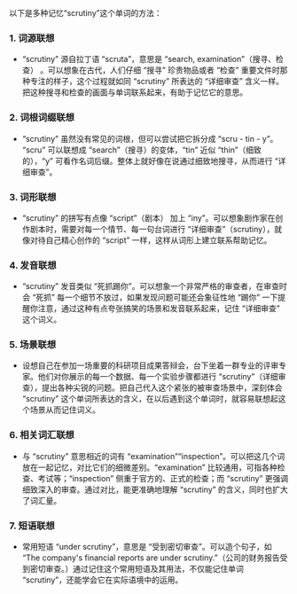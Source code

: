 以下是多种记忆“scrutiny”这个单词的方法：

### 1. 词源联想
 - “scrutiny” 源自拉丁语 “scruta”，意思是 “search, examination”（搜寻、检查） 。可以想象在古代，人们仔细 “搜寻” 珍贵物品或者 “检查” 重要文件时那种专注的样子，这个过程就如同 “scrutiny” 所表达的 “详细审查” 含义一样。把这种搜寻和检查的画面与单词联系起来，有助于记忆它的意思。

### 2. 词根词缀联想
 - “scrutiny” 虽然没有常见的词根，但可以尝试把它拆分成 “scru - tin - y”。 “scru” 可以联想成 “search”（搜寻）的变体，“tin” 近似 “thin”（细致的），“y” 可看作名词后缀。整体上就好像在说通过细致地搜寻，从而进行 “详细审查”。

### 3. 词形联想
 - “scrutiny” 的拼写有点像 “script”（剧本） 加上 “iny”。可以想象剧作家在创作剧本时，需要对每一个情节、每一句台词进行 “详细审查”（scrutiny），就像对待自己精心创作的 “script” 一样，这样从词形上建立联系帮助记忆。

### 4. 发音联想
 - “scrutiny” 发音类似 “死抓踢你”。可以想象一个非常严格的审查者，在审查时会 “死抓” 每一个细节不放过，如果发现问题可能还会象征性地 “踢你” 一下提醒你注意，通过这种有点夸张搞笑的场景和发音联系起来，记住 “详细审查” 这个词义。

### 5. 场景联想
 - 设想自己在参加一场重要的科研项目成果答辩会，台下坐着一群专业的评审专家。他们对你展示的每一个数据、每一个实验步骤都进行 “scrutiny”（详细审查），提出各种尖锐的问题。把自己代入这个紧张的被审查场景中，深刻体会 “scrutiny” 这个单词所表达的含义，在以后遇到这个单词时，就容易联想起这个场景从而记住词义。

### 6. 相关词汇联想
 - 与 “scrutiny” 意思相近的词有 “examination”“inspection”。可以把这几个词放在一起记忆，对比它们的细微差别。“examination” 比较通用，可指各种检查、考试等；“inspection” 侧重于官方的、正式的检查；而 “scrutiny” 更强调细致深入的审查。通过对比，能更准确地理解 “scrutiny” 的含义，同时也扩大了词汇量。

### 7. 短语联想
 - 常用短语 “under scrutiny”，意思是 “受到密切审查”。可以造个句子，如 “The company's financial reports are under scrutiny.”（公司的财务报告受到密切审查。）通过记住这个常用短语及其用法，不仅能记住单词 “scrutiny”，还能学会它在实际语境中的运用。 
